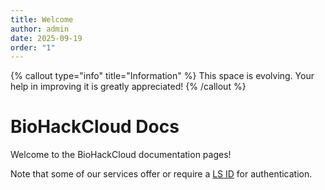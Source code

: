 ```yaml
---
title: Welcome
author: admin
date: 2025-09-19
order: "1"
---
```


{% callout type="info" title="Information" %}
This space is evolving. Your help in improving it is greatly appreciated!
{% /callout %}

# BioHackCloud Docs

Welcome to the BioHackCloud documentation pages!
    
Note that some of our services offer or require a [LS ID](docs/ls_login)
for authentication.
